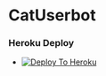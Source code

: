 # CatUserbot

### Heroku Deploy
  - [![Deploy To Heroku](https://www.herokucdn.com/deploy/button.svg)](https://github.com/abgit143/helperUB)